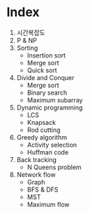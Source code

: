 # Index

1. 시간복잡도
2. P & NP
3. Sorting
   * Insertion sort
   * Merge sort
   * Quick sort
4. Divide and Conquer
   * Merge sort
   * Binary search
   * Maximum subarray
5. Dynamic programming
   * LCS
   * Knapsack
   * Rod cutting
6. Greedy algorithm
   * Activity selection
   * Huffman code
7. Back tracking
   * N Queens problem
8. Network flow
   * Graph
   * BFS & DFS
   * MST
   * Maximum flow

